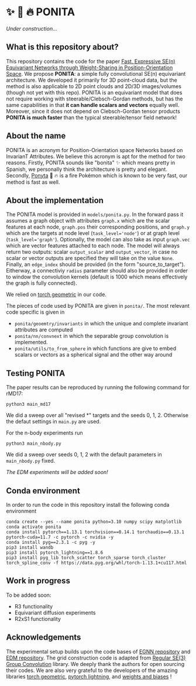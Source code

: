 # ✨ 🐴 🔥 PONITA 

*Under construction...*

## What is this repository about?
This repository contains the code for the paper [Fast, Expressive SE(n) Equivariant Networks through Weight-Sharing in Position-Orientation Space](https://arxiv.org/abs/2310.02970). We propose **PONITA**: a simple fully convolutional SE(n) equivariant architecture. We developed it primarily for 3D point-cloud data, but the method is also applicable to 2D point clouds and 2D/3D images/volumes (though not yet with this repo). PONITA is an equivariant model that does not require working with steerable/Clebsch-Gordan methods, but has the same capabilities in that __it can handle scalars and vectors__ equally well. Moreover, since it does not depend on Clebsch-Gordan tensor products __PONITA is much faster__ than the typical steerable/tensor field network!

## About the name
PONITA is an acronym for Position-Orientation space Networks based on InvarianT Attributes. We believe this acronym is apt for the method for two reasons. Firstly, PONITA sounds like "bonita" ✨ which means pretty in Spanish, we personally think the architecture is pretty and elegant. Secondly, [Ponyta](https://bulbapedia.bulbagarden.net/wiki/Ponyta_(Pok%C3%A9mon)) 🐴 🔥 is a fire Pokémon which is known to be very fast, our method is fast as well.

## About the implementation
The PONITA model is provided in ```models/ponita.py```. In the forward pass it assumes a graph object with attributes ```graph.x``` which are the scalar features at each node, ```graph.pos``` their corresponding positions, and ```graph.y``` which are the targets at node level (```task_level='node'```) or at graph level (```task_level='graph'```). Optionally, the model can also take as input ```graph.vec``` which are vector features attached to each node. The model will always return two outputs: scalar ```output_scalar``` and ```output_vector```, in case no scalar or vector outputs are specified they will take on the value ```None```. Finally, an ```edge_index``` should be provided (in the form "source_to_target"). Eitherway, a connectiviy ```radius``` parameter should also be provided in order to window the convolution kernels (default is 1000 which means effectively the graph is fully connected).

We relied on [torch geometric](https://pytorch-geometric.readthedocs.io/en/latest/index.html) in our code.

The pieces of code used by PONITA are given in ```ponita/```. The most relevant code specific is given in
* ```ponita/geoemtry/invariants``` in which the unique and complete invariant attributes are computed
* ```ponita/nn/convnext``` in which the separable group convolution is implemented.
* ```ponita/utils/to_from_sphere``` in which functions are give to embed scalars or vectors as a spherical signal and the other way around

## Testing PONITA
The paper results can be reproduced by running the following command for rMD17:

```python3 main_md17```

We did a sweep over all "revised *" targets and the seeds 0, 1, 2. Otherwise the defaut settings in ```main.py``` are used.

For the n-body experiments run

```python3 main_nbody.py```

We did a sweep over seeds 0, 1, 2 with the default parameters in ```main_nbody.py``` fixed.

_The EDM experiments will be added soon!_

## Conda environment
In order to run the code in this repository install the following conda environment
```
conda create --yes --name ponita python=3.10 numpy scipy matplotlib
conda activate ponita
conda install pytorch==1.13.1 torchvision==0.14.1 torchaudio==0.13.1 pytorch-cuda=11.7 -c pytorch -c nvidia -y
conda install pyg==2.3.1 -c pyg -y
pip3 install wandb
pip3 install pytorch_lightning==1.8.6
pip3 install pyg_lib torch_scatter torch_sparse torch_cluster torch_spline_conv -f https://data.pyg.org/whl/torch-1.13.1+cu117.html
```

## Work in progress
To be added soon:
* R3 functionality
* Equivariant diffusion experiments
* R2xS1 functionality

## Acknowledgements
The experimental setup builds upon the code bases of [EGNN repository](https://github.com/vgsatorras/egnn) and [EDM repository](https://github.com/ehoogeboom/e3_diffusion_for_molecules). The grid construction code is adapted from [Regular SE(3) Group Convolution](https://github.com/ThijsKuipers1995/gconv) library. We deeply thank the authors for open sourcing their codes. We are also very grateful to the developers of the amazing libraries [torch geometric](https://pytorch-geometric.readthedocs.io/en/latest/index.html), [pytorch lightning](https://lightning.ai/), and [weights and biases](https://https://wandb.ai/) !
